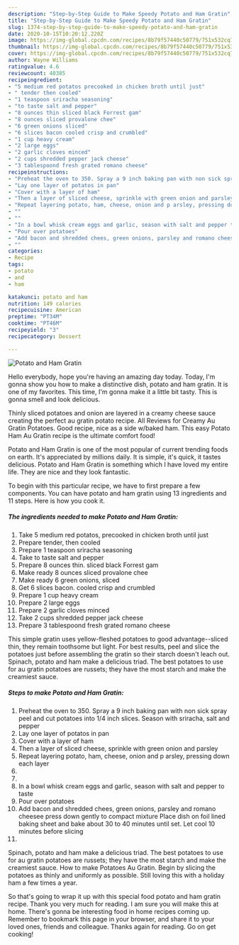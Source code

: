 ```yaml
---
description: "Step-by-Step Guide to Make Speedy Potato and Ham Gratin"
title: "Step-by-Step Guide to Make Speedy Potato and Ham Gratin"
slug: 1374-step-by-step-guide-to-make-speedy-potato-and-ham-gratin
date: 2020-10-15T10:20:12.220Z
image: https://img-global.cpcdn.com/recipes/8b79f57440c50779/751x532cq70/potato-and-ham-gratin-recipe-main-photo.jpg
thumbnail: https://img-global.cpcdn.com/recipes/8b79f57440c50779/751x532cq70/potato-and-ham-gratin-recipe-main-photo.jpg
cover: https://img-global.cpcdn.com/recipes/8b79f57440c50779/751x532cq70/potato-and-ham-gratin-recipe-main-photo.jpg
author: Wayne Williams
ratingvalue: 4.6
reviewcount: 40385
recipeingredient:
- "5 medium red potatos precooked in chicken broth until just"
- " tender then cooled"
- "1 teaspoon sriracha seasoning"
- "to taste salt and pepper"
- "8 ounces thin sliced black Forrest gam"
- "8 ounces sliced provalone chee"
- "6 green onions sliced"
- "6 slices bacon cooled crisp and crumbled"
- "1 cup heavy cream"
- "2 large eggs"
- "2 garlic cloves minced"
- "2 cups shredded pepper jack cheese"
- "3 tablespoond fresh grated romano cheese"
recipeinstructions:
- "Preheat the oven to 350. Spray a 9 inch baking pan with non sick spray peel and cut potatoes into 1/4 inch slices. Season with sriracha, salt and pepper"
- "Lay one layer of potatos in pan"
- "Cover with a layer of ham"
- "Then a layer of sliced cheese, sprinkle with green onion and parsley"
- "Repeat layering potato, ham, cheese, onion and p arsley, pressing down each layer"
- ""
- ""
- "In a bowl whisk cream eggs and garlic, season with salt and pepper to taste"
- "Pour over potatoes"
- "Add bacon and shredded chees, green onions, parsley and romano cheesee press down gently to compact mixture Place dish on foil lined baking sheet and bake about 30 to 40 minutes until set. Let cool 10 minutes before slicing"
- ""
categories:
- Recipe
tags:
- potato
- and
- ham

katakunci: potato and ham 
nutrition: 149 calories
recipecuisine: American
preptime: "PT34M"
cooktime: "PT46M"
recipeyield: "3"
recipecategory: Dessert

---
```



![Potato and Ham Gratin](https://img-global.cpcdn.com/recipes/8b79f57440c50779/751x532cq70/potato-and-ham-gratin-recipe-main-photo.jpg)

Hello everybody, hope you're having an amazing day today. Today, I'm gonna show you how to make a distinctive dish, potato and ham gratin. It is one of my favorites. This time, I'm gonna make it a little bit tasty. This is gonna smell and look delicious.

Thinly sliced potatoes and onion are layered in a creamy cheese sauce creating the perfect au gratin potato recipe. All Reviews for Creamy Au Gratin Potatoes. Good recipe, nice as a side w/baked ham. This easy Potato Ham Au Gratin recipe is the ultimate comfort food!

Potato and Ham Gratin is one of the most popular of current trending foods on earth. It's appreciated by millions daily. It is simple, it's quick, it tastes delicious. Potato and Ham Gratin is something which I have loved my entire life. They are nice and they look fantastic.


To begin with this particular recipe, we have to first prepare a few components. You can have potato and ham gratin using 13 ingredients and 11 steps. Here is how you cook it.

<!--inarticleads1-->

##### The ingredients needed to make Potato and Ham Gratin:

1. Take 5 medium red potatos, precooked in chicken broth until just
1. Prepare  tender, then cooled
1. Prepare 1 teaspoon sriracha seasoning
1. Take to taste salt and pepper
1. Prepare 8 ounces thin. sliced black Forrest gam
1. Make ready 8 ounces sliced provalone chee
1. Make ready 6 green onions, sliced
1. Get 6 slices bacon. cooled crisp and crumbled
1. Prepare 1 cup heavy cream
1. Prepare 2 large eggs
1. Prepare 2 garlic cloves minced
1. Take 2 cups shredded pepper jack cheese
1. Prepare 3 tablespoond fresh grated romano cheese


This simple gratin uses yellow-fleshed potatoes to good advantage--sliced thin, they remain toothsome but light. For best results, peel and slice the potatoes just before assembling the gratin so their starch doesn&#39;t leach out. Spinach, potato and ham make a delicious triad. The best potatoes to use for au gratin potatoes are russets; they have the most starch and make the creamiest sauce. 

<!--inarticleads2-->

##### Steps to make Potato and Ham Gratin:

1. Preheat the oven to 350. Spray a 9 inch baking pan with non sick spray peel and cut potatoes into 1/4 inch slices. Season with sriracha, salt and pepper
1. Lay one layer of potatos in pan
1. Cover with a layer of ham
1. Then a layer of sliced cheese, sprinkle with green onion and parsley
1. Repeat layering potato, ham, cheese, onion and p arsley, pressing down each layer
1. 
1. 
1. In a bowl whisk cream eggs and garlic, season with salt and pepper to taste
1. Pour over potatoes
1. Add bacon and shredded chees, green onions, parsley and romano cheesee press down gently to compact mixture Place dish on foil lined baking sheet and bake about 30 to 40 minutes until set. Let cool 10 minutes before slicing
1. 


Spinach, potato and ham make a delicious triad. The best potatoes to use for au gratin potatoes are russets; they have the most starch and make the creamiest sauce. How to make Potatoes Au Gratin. Begin by slicing the potatoes as thinly and uniformly as possible. Still loving this with a holiday ham a few times a year. 

So that's going to wrap it up with this special food potato and ham gratin recipe. Thank you very much for reading. I am sure you will make this at home. There's gonna be interesting food in home recipes coming up. Remember to bookmark this page in your browser, and share it to your loved ones, friends and colleague. Thanks again for reading. Go on get cooking!
